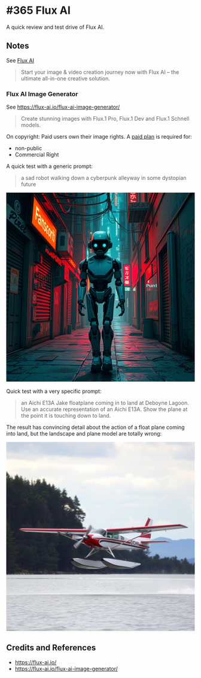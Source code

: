 # #365 Flux AI

A quick review and test drive of Flux AI.

## Notes

See [Flux AI](https://flux-ai.io/)

> Start your image & video creation journey now with Flux AI – the ultimate all-in-one creative solution.

### Flux AI Image Generator

See <https://flux-ai.io/flux-ai-image-generator/>

> Create stunning images with Flux.1 Pro, Flux.1 Dev and Flux.1 Schnell models.

On copyright: Paid users own their image rights. A [paid plan](https://flux-ai.io/pricing/) is required for:

* non-public
* Commercial Right

A quick test with a generic prompt:

> a sad robot walking down a cyberpunk alleyway in some dystopian future

![fux-sad-robot](./assets/flux-sad-robot.jpg)

Quick test with a very specific prompt:

> an Aichi E13A Jake floatplane coming in to land at Deboyne Lagoon. Use an accurate representation of an Aichi E13A. Show the plane at the point it is touching down to land.

The result has convincing detail about the action of a float plane coming into land, but the landscape and plane model are totally wrong:

![flux-aichi](./assets/flux-aichi.jpg)

## Credits and References

* <https://flux-ai.io/>
* <https://flux-ai.io/flux-ai-image-generator/>
